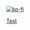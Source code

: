 [![ko-fi](https://ko-fi.com/img/githubbutton_sm.svg)](https://ko-fi.com/shivster)

[Test](https://github-readme-stats.vercel.app/api?username=SHIV5T3R&show_icons=true&theme=dracula)
